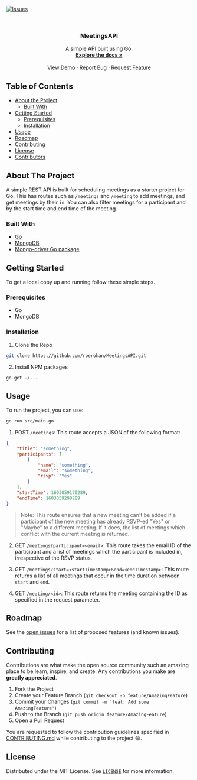 [![Issues][issues-shield]][issues-url]

<!-- PROJECT LOGO -->
<br />
<p align="center">
  <!-- <a href="https://github.com/roerohan/MeetingsAPI">
    <img src="https://project-logo.png" alt="Logo" width="80">
  </a> -->

  <h3 align="center">MeetingsAPI</h3>

  <p align="center">
    A simple API built using Go.
    <br />
    <a href="https://github.com/roerohan/MeetingsAPI"><strong>Explore the docs »</strong></a>
    <br />
    <br />
    <a href="https://github.com/roerohan/MeetingsAPI">View Demo</a>
    ·
    <a href="https://github.com/roerohan/MeetingsAPI/issues">Report Bug</a>
    ·
    <a href="https://github.com/roerohan/MeetingsAPI/issues">Request Feature</a>
  </p>
</p>



<!-- TABLE OF CONTENTS -->
## Table of Contents

* [About the Project](#about-the-project)
  * [Built With](#built-with)
* [Getting Started](#getting-started)
  * [Prerequisites](#prerequisites)
  * [Installation](#installation)
* [Usage](#usage)
* [Roadmap](#roadmap)
* [Contributing](#contributing)
* [License](#license)
* [Contributors](#contributors-)



<!-- ABOUT THE PROJECT -->
## About The Project

A simple REST API is built for scheduling meetings as a starter project for Go. This has routes such as `/meetings` and `/meeting` to add meetings, and get meetings by their `id`. You can also filter meetings for a participant and by the start time and end time of the meeting.


### Built With

* [Go](https://golang.org/)
* [MongoDB](https://www.mongodb.com/)
* [Mongo-driver Go package](https://github.com/mongodb/mongo-go-driver)



<!-- GETTING STARTED -->
## Getting Started

To get a local copy up and running follow these simple steps.

### Prerequisites

- Go
- MongoDB

### Installation
 
1. Clone the Repo
```sh
git clone https://github.com/roerohan/MeetingsAPI.git
```
2. Install NPM packages
```sh
go get ./...
```



<!-- USAGE EXAMPLES -->
## Usage

To run the project, you can use:

```sh
go run src/main.go
```

1. POST `/meetings`: This route accepts a JSON of the following format:

```json
{
    "title": "something",
    "participants": [
        {
            "name": "something",
            "email": "something",
            "rsvp": "Yes"
        }
    ],
    "startTime": 1603059170289,
    "endTime": 1603059290289
}
```
> Note: This route ensures that a new meeting can't be added if a participant of the new meeting has already RSVP-ed "Yes" or "Maybe" to a different meeting. If it does, the list of meetings which conflict with the current meeting is returned.

2. GET `/meetings?participant=<email>`: This route takes the email ID of the participant and a list of meetings which the participant is included in, irrespective of the RSVP status.

3. GET `/meetings?start=<startTimestamp>&end=<endTimestamp>`: This route returns a list of all meetings that occur in the time duration between `start` and `end`.

4. GET `/meeting/<id>`: This route returns the meeting containing the ID as specified in the request parameter.


<!-- ROADMAP -->
## Roadmap

See the [open issues](https://github.com/roerohan/MeetingsAPI/issues) for a list of proposed features (and known issues).



<!-- CONTRIBUTING -->
## Contributing

Contributions are what make the open source community such an amazing place to be learn, inspire, and create. Any contributions you make are **greatly appreciated**.

1. Fork the Project
2. Create your Feature Branch (`git checkout -b feature/AmazingFeature`)
3. Commit your Changes (`git commit -m 'feat: Add some AmazingFeature'`)
4. Push to the Branch (`git push origin feature/AmazingFeature`)
5. Open a Pull Request

You are requested to follow the contribution guidelines specified in [CONTRIBUTING.md](./CONTRIBUTING.md) while contributing to the project :smile:.

<!-- LICENSE -->
## License

Distributed under the MIT License. See [`LICENSE`](./LICENSE) for more information.




<!-- MARKDOWN LINKS & IMAGES -->
<!-- https://www.markdownguide.org/basic-syntax/#reference-style-links -->
[roerohan-url]: https://roerohan.github.io
[issues-shield]: https://img.shields.io/github/issues/othneildrew/Best-README-Template.svg?style=flat-square
[issues-url]: https://github.com/roerohan/MeetingsAPI/issues
